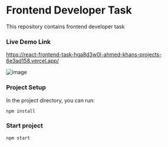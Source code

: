 # Frontend Developer Task

<p>This repository contains frontend developer task</p>
<h3> Live Demo Link </h3>
<a href="https://react-frontend-task-hga8d3w0l-ahmed-khans-projects-6e3ad158.vercel.app/">https://react-frontend-task-hga8d3w0l-ahmed-khans-projects-6e3ad158.vercel.app/</a><br>
<p></p>

![image](https://github.com/user-attachments/assets/40d6a4ca-f5e0-46da-98fb-c69beb6d2d20)


### Project Setup
In the project directory, you can run:

```
npm install
```

### Start project

```
npm start
```
